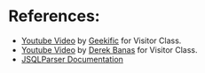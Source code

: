 # References:

- [Youtube Video](https://www.youtube.com/watch?v=UQP5XqMqtqQ) by [Geekific](https://www.youtube.com/@geekific) for Visitor Class.
- [Youtube Video](https://www.youtube.com/watch?v=pL4mOUDi54o) by [Derek Banas](https://www.youtube.com/@derekbanas) for Visitor Class.
- [JSQLParser Documentation](https://github.com/JSQLParser/JSqlParser)
